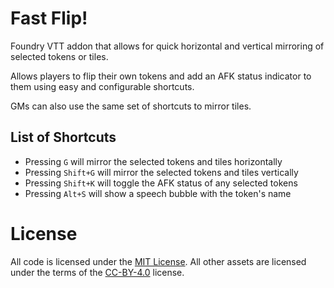 # Fast Flip!

Foundry VTT addon that allows for quick horizontal and vertical mirroring of selected tokens or tiles.

Allows players to flip their own tokens and add an AFK status indicator to them using easy and configurable shortcuts.

GMs can also use the same set of shortcuts to mirror tiles.

## List of Shortcuts

-   Pressing `G` will mirror the selected tokens and tiles horizontally
-   Pressing `Shift+G` will mirror the selected tokens and tiles vertically
-   Pressing `Shift+K` will toggle the AFK status of any selected tokens
-   Pressing `Alt+S` will show a speech bubble with the token's name

# License

All code is licensed under the [MIT License](LICENSE). All other assets are licensed under the terms of the [CC-BY-4.0](CC-BY-4.0) license.
